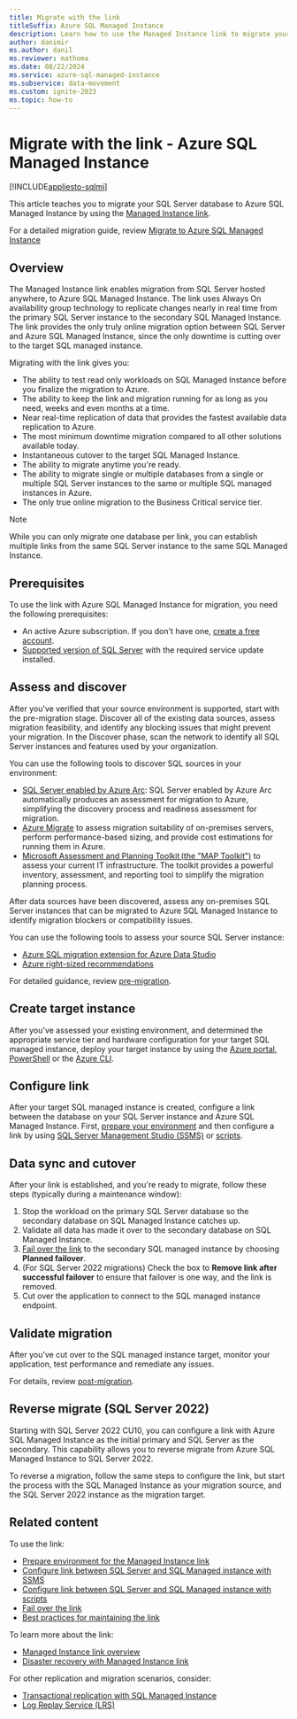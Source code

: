 ```yaml
---
title: Migrate with the link
titleSuffix: Azure SQL Managed Instance
description: Learn how to use the Managed Instance link to migrate your SQL Server data to Azure SQL Managed Instance.
author: danimir
ms.author: danil
ms.reviewer: mathoma
ms.date: 08/22/2024
ms.service: azure-sql-managed-instance
ms.subservice: data-movement
ms.custom: ignite-2023
ms.topic: how-to
---
```


# Migrate with the link - Azure SQL Managed Instance
[!INCLUDE[appliesto-sqlmi](../includes/appliesto-sqlmi.md)]

This article teaches you to migrate your SQL Server database to Azure SQL Managed Instance by using the [Managed Instance link](managed-instance-link-feature-overview.md). 

For a detailed migration guide, review [Migrate to Azure SQL Managed Instance](../migration-guides/managed-instance/sql-server-to-managed-instance-guide.md)

## Overview

The Managed Instance link enables migration from SQL Server hosted anywhere, to Azure SQL Managed Instance. The link uses Always On availability group technology to replicate changes nearly in real time from the primary SQL Server instance to the secondary SQL Managed Instance. The link provides the only truly online migration option between SQL Server and Azure SQL Managed Instance, since the only downtime is cutting over to the target SQL managed instance. 

Migrating with the link gives you: 

- The ability to test read only workloads on SQL Managed Instance before you finalize the migration to Azure.
- The ability to keep the link and migration running for as long as you need, weeks and even months at a time.
- Near real-time replication of data that provides the fastest available data replication to Azure.
- The most minimum downtime migration compared to all other solutions available today.
- Instantaneous cutover to the target SQL Managed Instance.
- The ability to migrate anytime you're ready.
- The ability to migrate single or multiple databases from a single or multiple SQL Server instances to the same or multiple SQL managed instances in Azure.
- The only true online migration to the Business Critical service tier.


> [!NOTE]
> While you can only migrate one database per link, you can establish multiple links from the same SQL Server instance to the same SQL Managed Instance. 


## Prerequisites 

To use the link with Azure SQL Managed Instance for migration, you need the following prerequisites: 

- An active Azure subscription. If you don't have one, [create a free account](https://azure.microsoft.com/free/).
- [Supported version of SQL Server](managed-instance-link-feature-overview.md#prerequisites) with the required service update installed.

## Assess and discover

After you've verified that your source environment is supported, start with the pre-migration stage. Discover all of the existing data sources, assess migration feasibility, and identify any blocking issues that might prevent your migration. In the Discover phase, scan the network to identify all SQL Server instances and features used by your organization. 

You can use the following tools to discover SQL sources in your environment:
- [SQL Server enabled by Azure Arc](/sql/sql-server/azure-arc/migration-assessment): SQL Server enabled by Azure Arc automatically produces an assessment for migration to Azure, simplifying the discovery process and readiness assessment for migration.
- [Azure Migrate](/azure/migrate/migrate-services-overview) to assess migration suitability of on-premises servers, perform performance-based sizing, and provide cost estimations for running them in Azure. 
- [Microsoft Assessment and Planning Toolkit (the "MAP Toolkit")](https://www.microsoft.com/download/details.aspx?id=7826) to assess your current IT infrastructure. The toolkit provides a powerful inventory, assessment, and reporting tool to simplify the migration planning process.

After data sources have been discovered, assess any on-premises SQL Server instances that can be migrated to Azure SQL Managed Instance to identify migration blockers or compatibility issues. 

You can use the following tools to assess your source SQL Server instance: 
- [Azure SQL migration extension for Azure Data Studio](/azure/dms/migration-using-azure-data-studio)
- [Azure right-sized recommendations](/azure/dms/ads-sku-recommend)

For detailed guidance, review [pre-migration](../migration-guides/managed-instance/sql-server-to-managed-instance-guide.md). 

## Create target instance

After you've assessed your existing environment, and determined the appropriate service tier and hardware configuration for your target SQL managed instance, deploy your target instance by using the [Azure portal](instance-create-quickstart.md), [PowerShell](scripts/create-configure-managed-instance-powershell.md) or the [Azure CLI](scripts/create-configure-managed-instance-cli.md).

## Configure link

After your target SQL managed instance is created, configure a link between the database on your SQL Server instance and Azure SQL Managed Instance. First, [prepare your environment](managed-instance-link-preparation.md) and then configure a link by using [SQL Server Management Studio (SSMS)](managed-instance-link-configure-how-to-ssms.md) or [scripts](managed-instance-link-configure-how-to-scripts.md). 

## Data sync and cutover

After your link is established, and you're ready to migrate, follow these steps (typically during a maintenance window): 

1. Stop the workload on the primary SQL Server database so the secondary database on SQL Managed Instance catches up. 
1. Validate all data has made it over to the secondary database on SQL Managed Instance. 
1. [Fail over the link](managed-instance-link-failover-how-to.md) to the secondary SQL managed instance by choosing **Planned failover**. 
1. (For SQL Server 2022 migrations) Check the box to **Remove link after successful failover** to ensure that failover is one way, and the link is removed. 
1. Cut over the application to connect to the SQL managed instance endpoint. 

## Validate migration

After you've cut over to the SQL managed instance target, monitor your application, test performance and remediate any issues. 

For details, review [post-migration](../migration-guides/managed-instance/sql-server-to-managed-instance-guide.md#post-migration). 

## Reverse migrate (SQL Server 2022)

Starting with SQL Server 2022 CU10, you can configure a link with Azure SQL Managed Instance as the initial primary and SQL Server as the secondary. This capability allows you to reverse migrate from Azure SQL Managed Instance to SQL Server 2022.

To reverse a migration, follow the same steps to configure the link, but start the process with the SQL Managed Instance as your migration source, and the SQL Server 2022 instance as the migration target. 

## Related content

To use the link: 
- [Prepare environment for the Managed Instance link](./managed-instance-link-preparation.md)
- [Configure link between SQL Server and SQL Managed instance with SSMS](managed-instance-link-configure-how-to-ssms.md)
- [Configure link between SQL Server and SQL Managed instance with scripts](managed-instance-link-configure-how-to-scripts.md)
- [Fail over the link](managed-instance-link-failover-how-to.md)
- [Best practices for maintaining the link](managed-instance-link-best-practices.md)

To learn more about the link: 
- [Managed Instance link overview](managed-instance-link-feature-overview.md)
- [Disaster recovery with Managed Instance link](managed-instance-link-disaster-recovery.md)

For other replication and migration scenarios, consider:

- [Transactional replication with SQL Managed Instance](replication-transactional-overview.md)
- [Log Replay Service (LRS)](log-replay-service-overview.md)